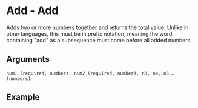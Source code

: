 # Add - Add

Adds two or more numbers together and returns the total value. Unlike in other languages, this must be in prefix notation, meaning the word containing "add" as a subsequence must come before all added numbers.

## Arguments

```num1 (required, number), num2 (required, number), n3, n4, n5 … (numbers)```

## Example
<editor :code='`
was big 10.
was bigger add big 100..
pri bigger.
`' 
:code-wordier="`
I was big: 10 feet tall.
But was I bigger than the addition of a big 100 foot whale?
Surprisingly, I wasn't bigger.
`"
output-method='console'></editor>